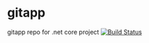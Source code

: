 # gitapp
gitapp repo for .net core project
[![Build Status](https://dev.azure.com/rajakumarramachandran/DevProject/_apis/build/status/Rajakumar1975.gitapp?branchName=main)](https://dev.azure.com/rajakumarramachandran/DevProject/_build/latest?definitionId=3&branchName=main)
